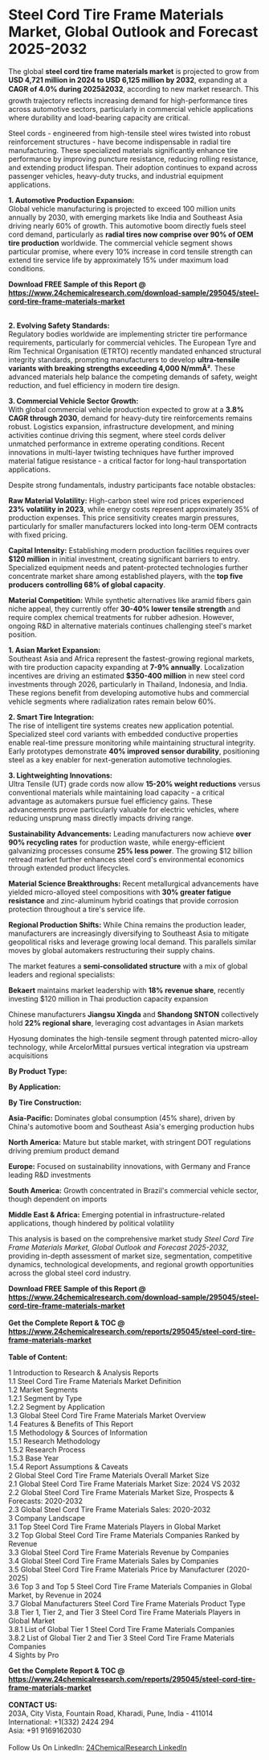 <h1>Steel Cord Tire Frame Materials Market, Global Outlook and Forecast 2025-2032</h1><p>The global <strong>steel cord tire frame materials market</strong> is projected to grow from <strong>USD 4,721 million in 2024 to USD 6,125 million by 2032</strong>, expanding at a <strong>CAGR of 4.0% during 2025â2032</strong>, according to new market research. This growth trajectory reflects increasing demand for high-performance tires across automotive sectors, particularly in commercial vehicle applications where durability and load-bearing capacity are critical.</p><p>Steel cords - engineered from high-tensile steel wires twisted into robust reinforcement structures - have become indispensable in radial tire manufacturing. These specialized materials significantly enhance tire performance by improving puncture resistance, reducing rolling resistance, and extending product lifespan. Their adoption continues to expand across passenger vehicles, heavy-duty trucks, and industrial equipment applications.</p><p><strong>1. Automotive Production Expansion:</strong><br>
Global vehicle manufacturing is projected to exceed 100 million units annually by 2030, with emerging markets like India and Southeast Asia driving nearly 60% of growth. This automotive boom directly fuels steel cord demand, particularly as <strong>radial tires now comprise over 90% of OEM tire production</strong> worldwide. The commercial vehicle segment shows particular promise, where every 10% increase in cord tensile strength can extend tire service life by approximately 15% under maximum load conditions.</p><div><b>Download FREE Sample of this Report @ 
            <a href="https://www.24chemicalresearch.com/download-sample/295045/steel-cord-tire-frame-materials-market">
            https://www.24chemicalresearch.com/download-sample/295045/steel-cord-tire-frame-materials-market</a></b></div><br><p><strong>2. Evolving Safety Standards:</strong><br>
Regulatory bodies worldwide are implementing stricter tire performance requirements, particularly for commercial vehicles. The European Tyre and Rim Technical Organisation (ETRTO) recently mandated enhanced structural integrity standards, prompting manufacturers to develop <strong>ultra-tensile variants with breaking strengths exceeding 4,000 N/mmÂ²</strong>. These advanced materials help balance the competing demands of safety, weight reduction, and fuel efficiency in modern tire design.</p><p><strong>3. Commercial Vehicle Sector Growth:</strong><br>
With global commercial vehicle production expected to grow at a <strong>3.8% CAGR through 2030</strong>, demand for heavy-duty tire reinforcements remains robust. Logistics expansion, infrastructure development, and mining activities continue driving this segment, where steel cords deliver unmatched performance in extreme operating conditions. Recent innovations in multi-layer twisting techniques have further improved material fatigue resistance - a critical factor for long-haul transportation applications.</p><p>Despite strong fundamentals, industry participants face notable obstacles:</p><p><strong>Raw Material Volatility:</strong> High-carbon steel wire rod prices experienced <strong>23% volatility in 2023</strong>, while energy costs represent approximately 35% of production expenses. This price sensitivity creates margin pressures, particularly for smaller manufacturers locked into long-term OEM contracts with fixed pricing.</p><p><strong>Capital Intensity:</strong> Establishing modern production facilities requires over <strong>$120 million</strong> in initial investment, creating significant barriers to entry. Specialized equipment needs and patent-protected technologies further concentrate market share among established players, with the <strong>top five producers controlling 68% of global capacity</strong>.</p><p><strong>Material Competition:</strong> While synthetic alternatives like aramid fibers gain niche appeal, they currently offer <strong>30-40% lower tensile strength</strong> and require complex chemical treatments for rubber adhesion. However, ongoing R&amp;D in alternative materials continues challenging steel's market position.</p><p><strong>1. Asian Market Expansion:</strong><br>
Southeast Asia and Africa represent the fastest-growing regional markets, with tire production capacity expanding at <strong>7-9% annually</strong>. Localization incentives are driving an estimated <strong>$350-400 million</strong> in new steel cord investments through 2026, particularly in Thailand, Indonesia, and India. These regions benefit from developing automotive hubs and commercial vehicle segments where radialization rates remain below 60%.</p><p><strong>2. Smart Tire Integration:</strong><br>
The rise of intelligent tire systems creates new application potential. Specialized steel cord variants with embedded conductive properties enable real-time pressure monitoring while maintaining structural integrity. Early prototypes demonstrate <strong>40% improved sensor durability</strong>, positioning steel as a key enabler for next-generation automotive technologies.</p><p><strong>3. Lightweighting Innovations:</strong><br>
Ultra Tensile (UT) grade cords now allow <strong>15-20% weight reductions</strong> versus conventional materials while maintaining load capacity - a critical advantage as automakers pursue fuel efficiency gains. These advancements prove particularly valuable for electric vehicles, where reducing unsprung mass directly impacts driving range.</p><p><strong>Sustainability Advancements:</strong> Leading manufacturers now achieve <strong>over 90% recycling rates</strong> for production waste, while energy-efficient galvanizing processes consume <strong>25% less power</strong>. The growing $12 billion retread market further enhances steel cord's environmental economics through extended product lifecycles.</p><p><strong>Material Science Breakthroughs:</strong> Recent metallurgical advancements have yielded micro-alloyed steel compositions with <strong>30% greater fatigue resistance</strong> and zinc-aluminum hybrid coatings that provide corrosion protection throughout a tire's service life.</p><p><strong>Regional Production Shifts:</strong> While China remains the production leader, manufacturers are increasingly diversifying to Southeast Asia to mitigate geopolitical risks and leverage growing local demand. This parallels similar moves by global automakers restructuring their supply chains.</p><p>The market features a <strong>semi-consolidated structure</strong> with a mix of global leaders and regional specialists:</p><p><strong>Bekaert</strong> maintains market leadership with <strong>18% revenue share</strong>, recently investing $120 million in Thai production capacity expansion</p><p>Chinese manufacturers <strong>Jiangsu Xingda</strong> and <strong>Shandong SNTON</strong> collectively hold <strong>22% regional share</strong>, leveraging cost advantages in Asian markets</p><p>Hyosung dominates the high-tensile segment through patented micro-alloy technology, while ArcelorMittal pursues vertical integration via upstream acquisitions</p><p><strong>By Product Type:</strong></p><p><strong>By Application:</strong></p><p><strong>By Tire Construction:</strong></p><p><strong>Asia-Pacific:</strong> Dominates global consumption (45% share), driven by China's automotive boom and Southeast Asia's emerging production hubs</p><p><strong>North America:</strong> Mature but stable market, with stringent DOT regulations driving premium product demand</p><p><strong>Europe:</strong> Focused on sustainability innovations, with Germany and France leading R&amp;D investments</p><p><strong>South America:</strong> Growth concentrated in Brazil's commercial vehicle sector, though dependent on imports</p><p><strong>Middle East &amp; Africa:</strong> Emerging potential in infrastructure-related applications, though hindered by political volatility</p><p>This analysis is based on the comprehensive market study <em>Steel Cord Tire Frame Materials Market, Global Outlook and Forecast 2025-2032</em>, providing in-depth assessment of market size, segmentation, competitive dynamics, technological developments, and regional growth opportunities across the global steel cord industry.</p><div><b>Download FREE Sample of this Report @ 
            <a href="https://www.24chemicalresearch.com/download-sample/295045/steel-cord-tire-frame-materials-market">
            https://www.24chemicalresearch.com/download-sample/295045/steel-cord-tire-frame-materials-market</a></b></div><br><div><b>Get the Complete Report & TOC @ 
            <a href="https://www.24chemicalresearch.com/reports/295045/steel-cord-tire-frame-materials-market">
            https://www.24chemicalresearch.com/reports/295045/steel-cord-tire-frame-materials-market</a></b></div><br>
            <b>Table of Content:</b><p>1 Introduction to Research & Analysis Reports<br />
 1.1 Steel Cord Tire Frame Materials Market Definition<br />
 1.2 Market Segments<br />
 1.2.1 Segment by Type<br />
 1.2.2 Segment by Application<br />
 1.3 Global Steel Cord Tire Frame Materials Market Overview<br />
 1.4 Features & Benefits of This Report<br />
 1.5 Methodology & Sources of Information<br />
 1.5.1 Research Methodology<br />
 1.5.2 Research Process<br />
 1.5.3 Base Year<br />
 1.5.4 Report Assumptions & Caveats<br />
2 Global Steel Cord Tire Frame Materials Overall Market Size<br />
 2.1 Global Steel Cord Tire Frame Materials Market Size: 2024 VS 2032<br />
 2.2 Global Steel Cord Tire Frame Materials Market Size, Prospects & Forecasts: 2020-2032<br />
 2.3 Global Steel Cord Tire Frame Materials Sales: 2020-2032<br />
3 Company Landscape<br />
 3.1 Top Steel Cord Tire Frame Materials Players in Global Market<br />
 3.2 Top Global Steel Cord Tire Frame Materials Companies Ranked by Revenue<br />
 3.3 Global Steel Cord Tire Frame Materials Revenue by Companies<br />
 3.4 Global Steel Cord Tire Frame Materials Sales by Companies<br />
 3.5 Global Steel Cord Tire Frame Materials Price by Manufacturer (2020-2025)<br />
 3.6 Top 3 and Top 5 Steel Cord Tire Frame Materials Companies in Global Market, by Revenue in 2024<br />
 3.7 Global Manufacturers Steel Cord Tire Frame Materials Product Type<br />
 3.8 Tier 1, Tier 2, and Tier 3 Steel Cord Tire Frame Materials Players in Global Market<br />
 3.8.1 List of Global Tier 1 Steel Cord Tire Frame Materials Companies<br />
 3.8.2 List of Global Tier 2 and Tier 3 Steel Cord Tire Frame Materials Companies<br />
4 Sights by Pro</p><div><b>Get the Complete Report & TOC @ 
            <a href="https://www.24chemicalresearch.com/reports/295045/steel-cord-tire-frame-materials-market">
            https://www.24chemicalresearch.com/reports/295045/steel-cord-tire-frame-materials-market</a></b></div><br><b>CONTACT US:</b><br>
            203A, City Vista, Fountain Road, Kharadi, Pune, India - 411014<br>
            International: +1(332) 2424 294<br>
            Asia: +91 9169162030 <br><br>
            Follow Us On LinkedIn: <a href="https://www.linkedin.com/company/24chemicalresearch/">24ChemicalResearch LinkedIn</a>